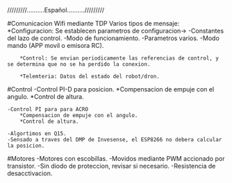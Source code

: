 



/////////..........Español........../////////

#Comunicacion Wifi mediante TDP
	Varios tipos de mensaje:
		*Configuracion: Se establecen parametros de configuracion->
							-Constantes del lazo de control.
							-Modo de funcionamiento.
							-Parametros varios.
							-Modo mando (APP movil o emisora RC).
							
		*Control: Se envian periodicamente las referencias de control, y se determina que no se ha perdido la conexion.
		
		*Telemteria: Datos del estado del robot/dron.

#Control
	-Control PI-D para posicion.
		*Compensacion de empuje con el angulo.
		*Control de altura.
		
	-Control PI para para ACRO
		*Compensacion de empuje con el angulo.
		*Control de altura.
		
	-Algortimos en Q15.
	-Sensado a traves del DMP de Invesense, el ESP8266 no debera calcular la posicion.

#Motores
	-Motores con escobillas.
	-Movidos mediante PWM accionado por transistor.
	-Sin diodo de proteccion, revisar si necesario.
	-Resistencia de desacctivacion.
	
